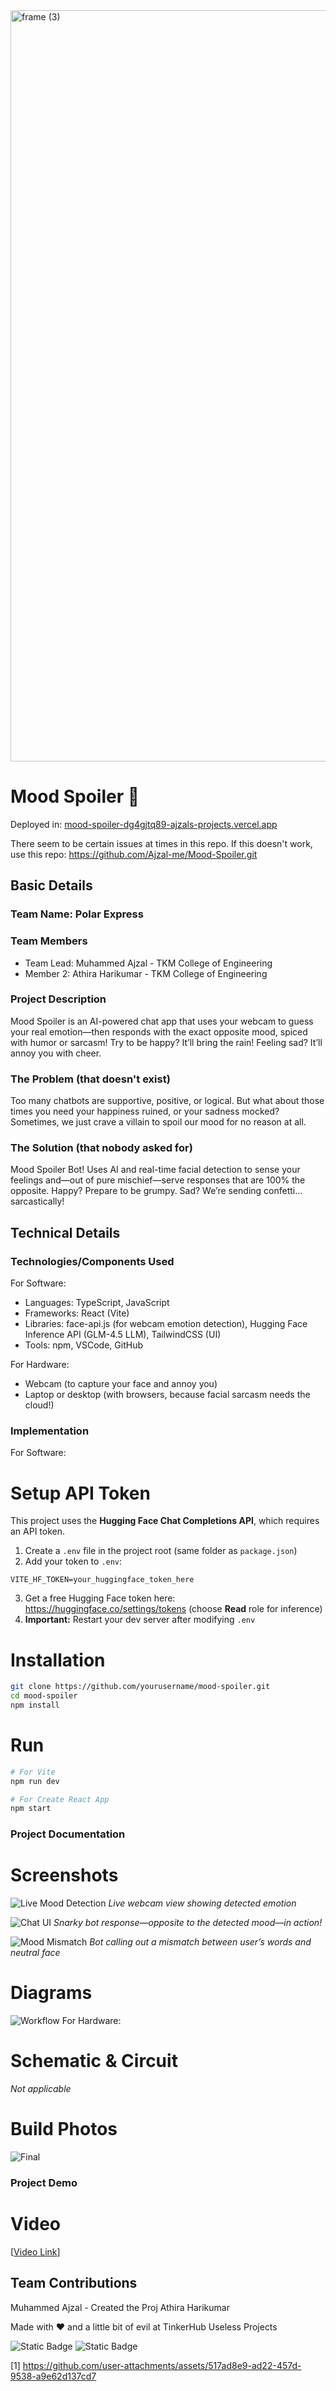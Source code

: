 <img width="3188" height="1202" alt="frame (3)" src="https://github.com/user-attachments/assets/517ad8e9-ad22-457d-9538-a9e62d137cd7" />

# Mood Spoiler 🤖

Deployed in: [mood-spoiler-dg4gjtq89-ajzals-projects.vercel.app](https://mood-spoiler-dg4gjtq89-ajzals-projects.vercel.app/)


There seem to be certain issues at times in this repo. If this doesn't work, use this repo: https://github.com/Ajzal-me/Mood-Spoiler.git

## Basic Details

### Team Name: Polar Express

### Team Members
- Team Lead: Muhammed Ajzal - TKM College of Engineering
- Member 2: Athira Harikumar - TKM College of Engineering

### Project Description
Mood Spoiler is an AI-powered chat app that uses your webcam to guess your real emotion—then responds with the exact opposite mood, spiced with humor or sarcasm! Try to be happy? It’ll bring the rain! Feeling sad? It’ll annoy you with cheer.

### The Problem (that doesn't exist)
Too many chatbots are supportive, positive, or logical. But what about those times you need your happiness ruined, or your sadness mocked? Sometimes, we just crave a villain to spoil our mood for no reason at all.

### The Solution (that nobody asked for)
Mood Spoiler Bot! Uses AI and real-time facial detection to sense your feelings and—out of pure mischief—serve responses that are 100% the opposite. Happy? Prepare to be grumpy. Sad? We’re sending confetti... sarcastically!

## Technical Details

### Technologies/Components Used

For Software:
- Languages: TypeScript, JavaScript
- Frameworks: React (Vite)
- Libraries: face-api.js (for webcam emotion detection), Hugging Face Inference API (GLM-4.5 LLM), TailwindCSS (UI)
- Tools: npm, VSCode, GitHub

For Hardware:
- Webcam (to capture your face and annoy you)
- Laptop or desktop (with browsers, because facial sarcasm needs the cloud!)

### Implementation

For Software:
# Setup API Token

This project uses the **Hugging Face Chat Completions API**, which requires an API token.

1. Create a `.env` file in the project root (same folder as `package.json`)
2. Add your token to `.env`:
```
VITE_HF_TOKEN=your_huggingface_token_here
```
3. Get a free Hugging Face token here: https://huggingface.co/settings/tokens (choose **Read** role for inference)
4. **Important:** Restart your dev server after modifying `.env`



# Installation
```bash
git clone https://github.com/yourusername/mood-spoiler.git
cd mood-spoiler
npm install
```

# Run
```bash
# For Vite
npm run dev

# For Create React App
npm start
```

### Project Documentation

# Screenshots

![Live Mood Detection](/assets/detection.png)
*Live webcam view showing detected emotion*

![Chat UI](/assets/chat.png)
*Snarky bot response—opposite to the detected mood—in action!*

![Mood Mismatch](/assets/Mismatch.png)
*Bot calling out a mismatch between user’s words and neutral face*

# Diagrams

![Workflow](/assets/workflow.png)
For Hardware:

# Schematic & Circuit

*Not applicable*

# Build Photos

![Final](/assets/Final.png)

### Project Demo

# Video
[[Video Link](https://drive.google.com/file/d/1kaLyh-s5DMNdbjFzG4dOWZzWujPadLIO/view?usp=sharing)]


## Team Contributions
Muhammed Ajzal - Created the Proj
Athira Harikumar

Made with ❤️ and a little bit of evil at TinkerHub Useless Projects

![Static Badge](https://img.shields.io/badge/TinkerHub-24?color=%23000000&link=https%3A%2F%2Fwww.tinkerhub.org%2F)
![Static Badge](https://img.shields.io/badge/UselessProjects--25-25?link=https%3A%2F%2Fwww.tinkerhub.org%2Fevents%2FQ2Q1TQKX6Q%2FUseless%2520Projects)

[1] https://github.com/user-attachments/assets/517ad8e9-ad22-457d-9538-a9e62d137cd7
